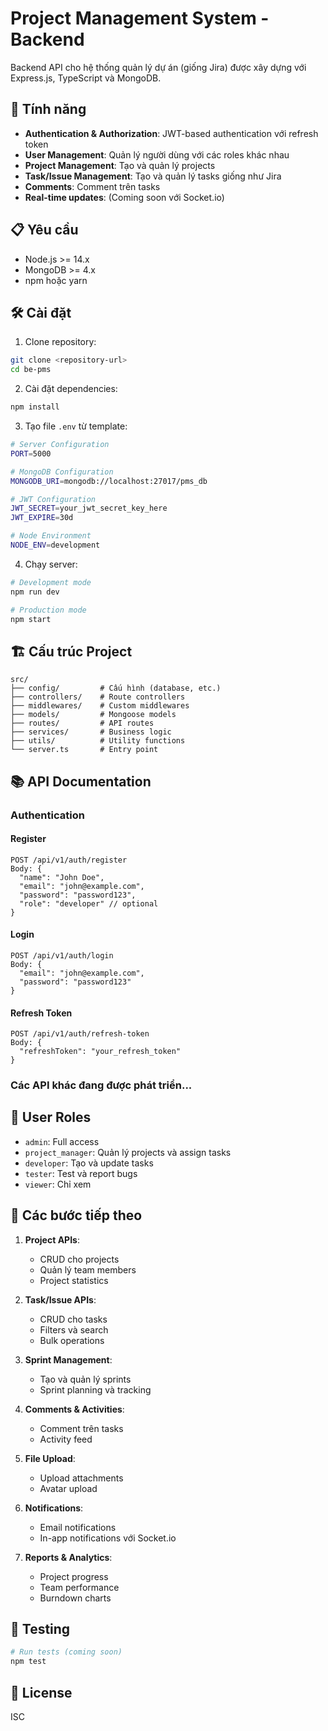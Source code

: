 # Project Management System - Backend

Backend API cho hệ thống quản lý dự án (giống Jira) được xây dựng với Express.js, TypeScript và MongoDB.

## 🚀 Tính năng

- **Authentication & Authorization**: JWT-based authentication với refresh token
- **User Management**: Quản lý người dùng với các roles khác nhau
- **Project Management**: Tạo và quản lý projects
- **Task/Issue Management**: Tạo và quản lý tasks giống như Jira
- **Comments**: Comment trên tasks
- **Real-time updates**: (Coming soon với Socket.io)

## 📋 Yêu cầu

- Node.js >= 14.x
- MongoDB >= 4.x
- npm hoặc yarn

## 🛠️ Cài đặt

1. Clone repository:

```bash
git clone <repository-url>
cd be-pms
```

2. Cài đặt dependencies:

```bash
npm install
```

3. Tạo file `.env` từ template:

```bash
# Server Configuration
PORT=5000

# MongoDB Configuration
MONGODB_URI=mongodb://localhost:27017/pms_db

# JWT Configuration
JWT_SECRET=your_jwt_secret_key_here
JWT_EXPIRE=30d

# Node Environment
NODE_ENV=development
```

4. Chạy server:

```bash
# Development mode
npm run dev

# Production mode
npm start
```

## 🏗️ Cấu trúc Project

```
src/
├── config/         # Cấu hình (database, etc.)
├── controllers/    # Route controllers
├── middlewares/    # Custom middlewares
├── models/         # Mongoose models
├── routes/         # API routes
├── services/       # Business logic
├── utils/          # Utility functions
└── server.ts       # Entry point
```

## 📚 API Documentation

### Authentication

#### Register

```
POST /api/v1/auth/register
Body: {
  "name": "John Doe",
  "email": "john@example.com",
  "password": "password123",
  "role": "developer" // optional
}
```

#### Login

```
POST /api/v1/auth/login
Body: {
  "email": "john@example.com",
  "password": "password123"
}
```

#### Refresh Token

```
POST /api/v1/auth/refresh-token
Body: {
  "refreshToken": "your_refresh_token"
}
```

### Các API khác đang được phát triển...

## 🔐 User Roles

- `admin`: Full access
- `project_manager`: Quản lý projects và assign tasks
- `developer`: Tạo và update tasks
- `tester`: Test và report bugs
- `viewer`: Chỉ xem

## 🚧 Các bước tiếp theo

1. **Project APIs**:

   - CRUD cho projects
   - Quản lý team members
   - Project statistics

2. **Task/Issue APIs**:

   - CRUD cho tasks
   - Filters và search
   - Bulk operations

3. **Sprint Management**:

   - Tạo và quản lý sprints
   - Sprint planning và tracking

4. **Comments & Activities**:

   - Comment trên tasks
   - Activity feed

5. **File Upload**:

   - Upload attachments
   - Avatar upload

6. **Notifications**:

   - Email notifications
   - In-app notifications với Socket.io

7. **Reports & Analytics**:
   - Project progress
   - Team performance
   - Burndown charts

## 🧪 Testing

```bash
# Run tests (coming soon)
npm test
```

## 📝 License

ISC
